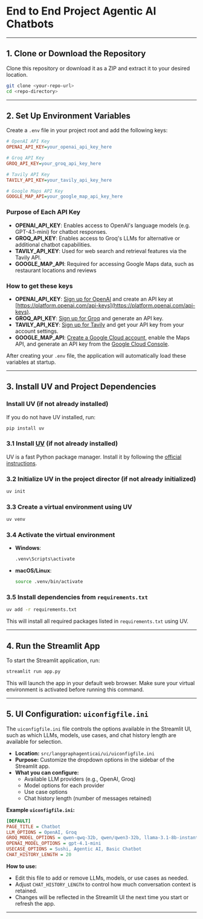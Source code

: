 # End to End Project Agentic AI Chatbots

---

## 1. Clone or Download the Repository
Clone this repository or download it as a ZIP and extract it to your desired location.

```sh
git clone <your-repo-url>
cd <repo-directory>
```

---

## 2. Set Up Environment Variables

Create a `.env` file in your project root and add the following keys:

```ini
# OpenAI API Key
OPENAI_API_KEY=your_openai_api_key_here

# Groq API Key
GROQ_API_KEY=your_groq_api_key_here

# Tavily API Key
TAVILY_API_KEY=your_tavily_api_key_here

# Google Maps API Key
GOOGLE_MAP_API=your_google_map_api_key_here
```

### Purpose of Each API Key
- **OPENAI_API_KEY**: Enables access to OpenAI's language models (e.g. GPT-4.1-mini) for chatbot responses.
- **GROQ_API_KEY**: Enables access to Groq's LLMs for alternative or additional chatbot capabilities.
- **TAVILY_API_KEY**: Used for web search and retrieval features via the Tavily API.
- **GOOGLE_MAP_API**: Required for accessing Google Maps data, such as restaurant locations and reviews

### How to get these keys
- **OPENAI_API_KEY**: [Sign up for OpenAI](https://platform.openai.com/signup) and create an API key at [https://platform.openai.com/api-keys](https://platform.openai.com/api-keys).
- **GROQ_API_KEY**: [Sign up for Groq](https://console.groq.com/keys) and generate an API key.
- **TAVILY_API_KEY**: [Sign up for Tavily](https://app.tavily.com/) and get your API key from your account settings.
- **GOOGLE_MAP_API**: [Create a Google Cloud account](https://console.cloud.google.com/), enable the Maps API, and generate an API key from the [Google Cloud Console](https://console.cloud.google.com/apis/credentials).

After creating your `.env` file, the application will automatically load these variables at startup.

---

## 3. Install UV and Project Dependencies

### Install UV (if not already installed)
If you do not have UV installed, run:
```sh
pip install uv
```

### 3.1 Install [UV](https://github.com/astral-sh/uv) (if not already installed)
UV is a fast Python package manager. Install it by following the [official instructions](https://github.com/astral-sh/uv#installation).

### 3.2 Initialize UV in the project director (if not already initialized)
```sh
uv init
```

### 3.3 Create a virtual environment using UV
```sh
uv venv
```

### 3.4 Activate the virtual environment
- **Windows**:
  ```sh
  .venv\Scripts\activate
  ```
- **macOS/Linux**:
  ```sh
  source .venv/bin/activate
  ```

### 3.5 Install dependencies from `requirements.txt`
```sh
uv add -r requirements.txt
```
This will install all required packages listed in `requirements.txt` using UV.

---

## 4. Run the Streamlit App

To start the Streamlit application, run:

```sh
streamlit run app.py
```

This will launch the app in your default web browser. Make sure your virtual environment is activated before running this command.

---

## 5. UI Configuration: `uiconfigfile.ini`

The `uiconfigfile.ini` file controls the options available in the Streamlit UI, such as which LLMs, models, use cases, and chat history length are available for selection.

- **Location:** `src/langgraphagenticai/ui/uiconfigfile.ini`
- **Purpose:** Customize the dropdown options in the sidebar of the Streamlit app.
- **What you can configure:**
  - Available LLM providers (e.g., OpenAI, Groq)
  - Model options for each provider
  - Use case options
  - Chat history length (number of messages retained)

**Example `uiconfigfile.ini`:**
```ini
[DEFAULT]
PAGE_TITLE = Chatbot
LLM_OPTIONS = OpenAI, Groq
GROQ_MODEL_OPTIONS = qwen-qwq-32b, qwen/qwen3-32b, llama-3.1-8b-instant, llama-3.3-70b-versatile
OPENAI_MODEL_OPTIONS = gpt-4.1-mini
USECASE_OPTIONS = Sushi, Agentic AI, Basic Chatbot
CHAT_HISTORY_LENGTH = 20
```

**How to use:**
- Edit this file to add or remove LLMs, models, or use cases as needed.
- Adjust `CHAT_HISTORY_LENGTH` to control how much conversation context is retained.
- Changes will be reflected in the Streamlit UI the next time you start or refresh the app.

---
